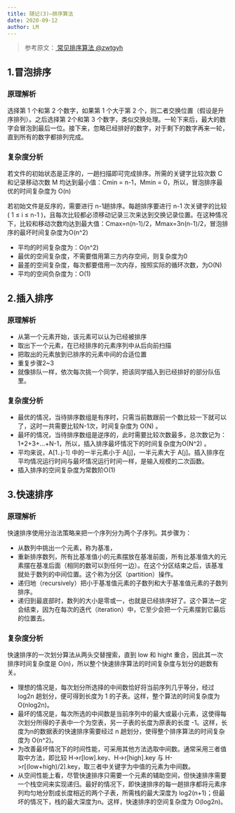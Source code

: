 ```yaml
---
title: 随记(3)—排序算法
date: 2020-09-12
author: LM
---
```


> 参考原文：[ 常见排序算法  @zwtgyh ](https://www.cnblogs.com/zwtgyh/p/10631760.html)

## 1.冒泡排序

### 原理解析

选择第 1 个和第 2 个数字，如果第 1 个大于第 2 个，则二者交换位置（假设是升序排列）。之后选择第 2个和第 3 个数字，类似交换处理。一轮下来后，最大的数字会冒泡到最后一位。接下来，忽略已经排好的数字，对于剩下的数字再来一轮，直到所有的数字都排列完成。

### 复杂度分析

若文件的初始状态是正序的，一趟扫描即可完成排序。所需的关键字比较次数 C 和记录移动次数 M 均达到最小值：Cmin = n-1，Mmin = 0，所以，冒泡排序最优的时间复杂度为 O(n)

若初始文件是反序的，需要进行 n-1趟排序。每趟排序要进行 n-1 次关键字的比较( 1 ≤ i ≤ n-1 )，且每次比较都必须移动记录三次来达到交换记录位置。在这种情况下，比较和移动次数均达到最大值：Cmax=n(n-1)/2，Mmax=3n(n-1)/2，冒泡排序的最坏时间复杂度为O(n^2)

- 平均的时间复杂度为：O(n^2)
- 最优的空间复杂度，不需要借用第三方内存空间，则复杂度为0
- 最差的空间复杂度，每次都要借用一次内存，按照实际的循环次数，为O(N)
- 平均的空间负杂度为：O(1)

## 2.插入排序

### 原理解析

- 从第一个元素开始，该元素可以认为已经被排序
- 取出下一个元素，在已经排序的元素序列中从后向前扫描
- 把取出的元素放到已排序的元素中间的合适位置
- 重复步骤2~3
- 就像排队一样，依次每次挑一个同学，把该同学插入到已经排好的部分队伍里。

### 复杂度分析

- 最优的情况，当待排序数组是有序时，只需当前数跟前一个数比较一下就可以了，这时一共需要比较N-1次，时间复杂度为 O(N) 。
- 最坏的情况，当待排序数组是逆序的，此时需要比较次数最多，总次数记为：1+2+3+…+N-1，所以，插入排序最坏情况下的时间复杂度为O(N^2) 。
- 平均来说，A[1..j-1] 中的一半元素小于 A[j]，一半元素大于 A[j]。插入排序在平均情况运行时间与最坏情况运行时间一样，是输入规模的二次函数。
- 插入排序的空间复杂度为常数阶O(1)

## 3.快速排序

### 原理解析

快速排序使用分治法策略来把一个序列分为两个子序列。其步骤为：

- 从数列中挑出一个元素，称为基准，
- 重新排序数列，所有比基准值小的元素摆放在基准前面，所有比基准值大的元素摆在基准后面（相同的数可以到任何一边）。在这个分区结束之后，该基准就处于数列的中间位置。这个称为分区（partition）操作。
- 递归地（recursively）把小于基准值元素的子数列和大于基准值元素的子数列排序。
- 递归到最底部时，数列的大小是零或一，也就是已经排序好了。这个算法一定会结束，因为在每次的迭代（iteration）中，它至少会把一个元素摆到它最后的位置去。

### 复杂度分析

快速排序的一次划分算法从两头交替搜索，直到 low 和 hight 重合，因此其一次排序时间复杂度是 O(n)，所以整个快速排序算法的时间复杂度与划分的趟数有关。

- 理想的情况是，每次划分所选择的中间数恰好将当前序列几乎等分，经过 log2n 趟划分，便可得到长度为 1 的子表。这样，整个算法的时间复杂度为 O(nlog2n)。 
- 最坏的情况是，每次所选的中间数是当前序列中的最大或最小元素，这使得每次划分所得的子表中一个为空表，另一子表的长度为原表的长度 -1。这样，长度为n的数据表的快速排序需要经过 n 趟划分，使得整个排序算法的时间复杂度为 O(n^2)。
- 为改善最坏情况下的时间性能，可采用其他方法选取中间数。通常采用三者值取中方法，即比较 H->r[low].key、H->r[high].key 与 H->r[(low+high)/2].key，取三者中关键字为中值的元素为中间数。
- 从空间性能上看，尽管快速排序只需要一个元素的辅助空间，但快速排序需要一个栈空间来实现递归。最好的情况下，即快速排序的每一趟排序都将元素序列均匀地分割成长度相近的两个子表，所需栈的最大深度为 log2(n+1)；但最坏的情况下，栈的最大深度为n。这样，快速排序的空间复杂度为 O(log2n)。
